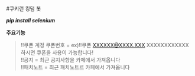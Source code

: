 #쿠키런 킹덤 봇

***pip install selenium***   

**주요기능**   
>!!쿠폰 계정 쿠폰번호 = ex)!!쿠폰 XXXXXX@XXXX.XXX XXXXXXXXXXXX 하시면 쿠폰을 사용이 가능합니다!   
>!!공지 = 최근 공지사항을 카페에서 가져옵니다   
>!!패치노트 = 최근 패치노트르 카페에서 가져옵니다   


